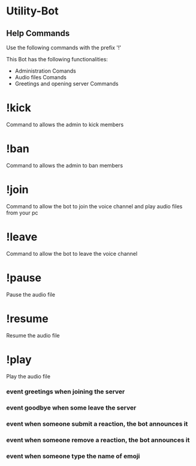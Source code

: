 # Utility-Bot

## Help Commands
Use the following commands with the prefix '!'

This Bot has the following functionalities:
- Administration Comands
- Audio files Comands
- Greetings and opening server Commands

# !kick
Command to allows the admin to kick members
# !ban
Command to allows the admin to ban members
# !join
Command to allow the bot to join the voice channel and play audio files from your pc
# !leave
Command to allow the bot to leave the voice channel
# !pause
Pause the audio file 
# !resume
Resume the audio file 
# !play
Play the audio file 

### event greetings when joining the server 

### event goodbye when some leave the server  

### event when someone submit a reaction, the bot announces it

### event when someone remove a reaction, the bot announces it

### event when someone type the name of emoji

